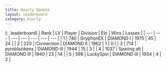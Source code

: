 ```yaml
---
title: Hourly Update
layout: leaderboard
category: hourly
---
```


{: .leaderboard}
| Rank | LV | Player | Division | Elo | Wins | Losses |
| --- | --- | --- | --- | --- | --- | --- |
| <span data-change="0">1</span> | 740 | <span title="ID: 315148">GryphonEX</span> | DIAMOND I | <span data-change="-12">1975</span> | <span data-change="4">45</span> | <span data-change="4">24</span> |
| <span data-change="0">2</span> | 220 | <span title="ID: 539711">Connection</span> | DIAMOND II | <span data-change="0">1962</span> | <span data-change="0">1</span> | <span data-change="0">0</span> |
| <span data-change="1">3</span> | 714 | <span title="ID: 143220">pyroblazikens</span> | DIAMOND III | <span data-change="18">1944</span> | <span data-change="1">15</span> | <span data-change="0">3</span> |
| <span data-change="-1">4</span> | 1037 | <span title="ID: 203132">Sparing alt</span> | DIAMOND III | <span data-change="0">1940</span> | <span data-change="0">23</span> | <span data-change="0">14</span> |
| <span data-change="0">5</span> | 598 | <span title="ID: 498412">LuckySpin</span> | DIAMOND III | <span data-change="16">1934</span> | <span data-change="3">4</span> | <span data-change="2">2</span> |